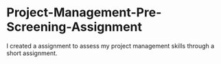 # Project-Management-Pre-Screening-Assignment
I created a assignment to assess my project management skills through a short assignment.
